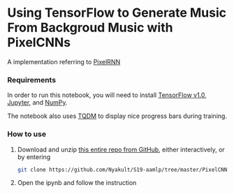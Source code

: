 # Using TensorFlow to Generate Music From Backgroud Music with PixelCNNs

A implementation referring to [PixelRNN](https://github.com/philkuz/PixelRNN/)

### Requirements

In order to run this notebook, you will need to install [TensorFlow v1.0](https://www.tensorflow.org/), [Jupyter](http://jupyter.org/), and [NumPy](http://www.numpy.org/).

The notebook also uses [TQDM](https://pypi.python.org/pypi/tqdm) to display nice progress bars during training.

### How to use

1. Download and unzip [this entire repo from GitHub](https://github.com/Nyakult/S19-aamlp/tree/master/PixelCNN), either interactively, or by entering
    ```bash
    git clone https://github.com/Nyakult/S19-aamlp/tree/master/PixelCNN
    ```

2. Open the ipynb and follow the instruction
